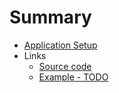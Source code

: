 # Summary

* [Application Setup](app/README.md)
* Links
  * [Source code](https://github.com/phucpnt/ng-timemachine)
  * [Example - TODO](example/index.html)
